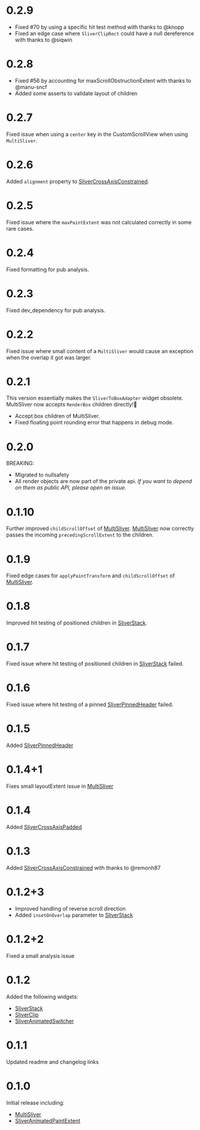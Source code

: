 # 0.2.9

* Fixed #70 by using a specific hit test method with thanks to @knopp
* Fixed an edge case where `SliverClipRect` could have a null dereference with thanks to @siqwin

# 0.2.8

- Fixed #56 by accounting for maxScrollObstructionExtent with thanks to @manu-sncf
- Added some asserts to validate layout of children

# 0.2.7

Fixed issue when using a `center` key in the CustomScrollView when using `MultiSliver`.

# 0.2.6

Added `alignment` property to [SliverCrossAxisConstrained].

# 0.2.5

Fixed issue where the `maxPaintExtent` was not calculated correctly in some rare cases.

# 0.2.4

Fixed formatting for pub analysis.

# 0.2.3

Fixed dev_dependency for pub analysis.

# 0.2.2

Fixed issue where small content of a `MultiSliver` would cause an exception when
the overlap it got was larger.

# 0.2.1

This version essentially makes the `SliverToBoxAdapter` widget obsolete.
MultiSliver now accepts `RenderBox` children directly!🎉

- Accept box children of MultiSliver.
- Fixed floating point rounding error that happens in debug mode.

# 0.2.0

BREAKING:
- Migrated to nullsafety
- All render objects are now part of the private api.
  *If you want to depend on them as public API, please open an issue.*

# 0.1.10

Further improved `childScrollOffset` of [MultiSliver].
[MultiSliver] now correctly passes the incoming `precedingScrollExtent` to the children.

# 0.1.9

Fixed edge cases for `applyPaintTransform` and `childScrollOffset` of [MultiSliver].

# 0.1.8

Improved hit testing of positioned children in [SliverStack].

# 0.1.7

Fixed issue where hit testing of positioned children in [SliverStack] failed.

# 0.1.6

Fixed issue where hit testing of a pinned [SliverPinnedHeader] failed.

# 0.1.5

Added [SliverPinnedHeader]

# 0.1.4+1

Fixes small layoutExtent issue in [MultiSliver]

# 0.1.4

Added [SliverCrossAxisPadded]

# 0.1.3

Added [SliverCrossAxisConstrained] with thanks to @remonh87

# 0.1.2+3

- Improved handling of reverse scroll direction
- Added `insetOnOverlap` parameter to [SliverStack]

# 0.1.2+2

Fixed a small analysis issue

# 0.1.2

Added the following widgets:
- [SliverStack]
- [SliverClip]
- [SliverAnimatedSwitcher]

# 0.1.1

Updated readme and changelog links

# 0.1.0

Initial release including:
- [MultiSliver]
- [SliverAnimatedPaintExtent]

[MultiSliver]: https://github.com/Kavantix/sliver_tools/blob/master/lib/src/multi_sliver.dart
[SliverAnimatedPaintExtent]: https://github.com/Kavantix/sliver_tools/blob/master/lib/src/sliver_animated_paint_extent.dart
[SliverStack]: https://github.com/Kavantix/sliver_tools/blob/master/lib/src/sliver_stack.dart
[SliverClip]: https://github.com/Kavantix/sliver_tools/blob/master/lib/src/sliver_clip.dart
[SliverAnimatedSwitcher]: https://github.com/Kavantix/sliver_tools/blob/master/lib/src/sliver_animated_switcher.dart
[SliverCrossAxisConstrained]: https://github.com/Kavantix/sliver_tools/blob/master/lib/src/sliver_cross_axis_constrained.dart
[SliverCrossAxisPadded]: https://github.com/Kavantix/sliver_tools/blob/master/lib/src/sliver_cross_axis_padded.dart
[SliverPinnedHeader]: https://github.com/Kavantix/sliver_tools/blob/master/lib/src/sliver_pinned_header.dart
